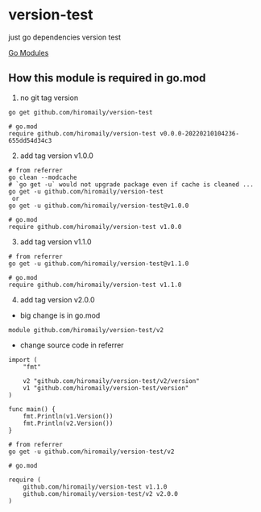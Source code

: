 # version-test
just go dependencies version test

[Go Modules](https://github.com/hiromaily/documents/blob/main/golang-tips/go-modules.md)

## How this module is required in go.mod
1. no git tag version
```
go get github.com/hiromaily/version-test

# go.mod
require github.com/hiromaily/version-test v0.0.0-20220210104236-655dd54d34c3
```

2. add tag version v1.0.0
```
# from referrer
go clean --modcache
# `go get -u` would not upgrade package even if cache is cleaned ...
go get -u github.com/hiromaily/version-test
 or
go get -u github.com/hiromaily/version-test@v1.0.0

# go.mod
require github.com/hiromaily/version-test v1.0.0
```

3. add tag version v1.1.0
```
# from referrer
go get -u github.com/hiromaily/version-test@v1.1.0

# go.mod
require github.com/hiromaily/version-test v1.1.0
```

4. add tag version v2.0.0
- big change is in go.mod
```
module github.com/hiromaily/version-test/v2
```

- change source code in referrer
```
import (
	"fmt"

	v2 "github.com/hiromaily/version-test/v2/version"
	v1 "github.com/hiromaily/version-test/version"
)

func main() {
	fmt.Println(v1.Version())
	fmt.Println(v2.Version())
}
```

```
# from referrer
go get -u github.com/hiromaily/version-test/v2

# go.mod

require (
	github.com/hiromaily/version-test v1.1.0
	github.com/hiromaily/version-test/v2 v2.0.0
)
```

